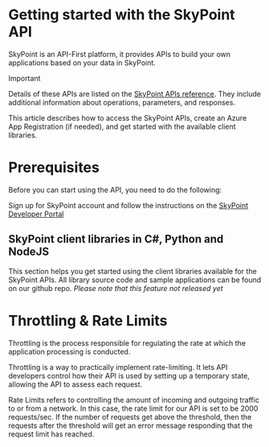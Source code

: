 # Getting started with the SkyPoint API

SkyPoint is an API-First platform, it provides APIs to build your own applications based on your data in SkyPoint.

> [!IMPORTANT]
> Details of these APIs are listed on the [SkyPoint APIs reference](https://developer.skypointcloud.com/). They include additional information about operations, parameters, and responses.

This article describes how to access the SkyPoint APIs, create an Azure App Registration (if needed), and get started with the available client libraries.

# Prerequisites

Before you can start using the API, you need to do the following:

Sign up for SkyPoint account and follow the instructions on the [SkyPoint Developer Portal](https://developer.skypointcloud.com/)

## SkyPoint client libraries in C#, Python and NodeJS

This section helps you get started using the client libraries available for the SkyPoint APIs. All library source code and sample applications can be found on our github repo. *Please note that this feature not released yet*

# Throttling & Rate Limits

Throttling is the process responsible for regulating the rate at which the application processing is conducted. 

Throttling is a way to practically implement rate-limiting. It lets API developers control how their API is used by setting up a temporary state, allowing the API to assess each request. 

Rate Limits refers to controlling the amount of incoming and outgoing traffic to or from a network. In this case, the rate limit for our API is set to be 2000 requests/sec. If the number of requests get above the threshold, then the requests after the threshold will get an error message responding that the request limit has reached.
